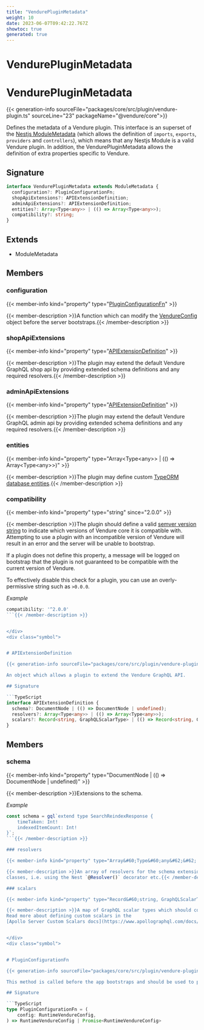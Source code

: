 ```yaml
---
title: "VendurePluginMetadata"
weight: 10
date: 2023-06-07T09:42:22.767Z
showtoc: true
generated: true
---
```

<!-- This file was generated from the Vendure source. Do not modify. Instead, re-run the "docs:build" script -->

# VendurePluginMetadata
<div class="symbol">


# VendurePluginMetadata

{{< generation-info sourceFile="packages/core/src/plugin/vendure-plugin.ts" sourceLine="23" packageName="@vendure/core">}}

Defines the metadata of a Vendure plugin. This interface is an superset of the [Nestjs ModuleMetadata](https://docs.nestjs.com/modules)
(which allows the definition of `imports`, `exports`, `providers` and `controllers`), which means
that any Nestjs Module is a valid Vendure plugin. In addition, the VendurePluginMetadata allows the definition of
extra properties specific to Vendure.

## Signature

```TypeScript
interface VendurePluginMetadata extends ModuleMetadata {
  configuration?: PluginConfigurationFn;
  shopApiExtensions?: APIExtensionDefinition;
  adminApiExtensions?: APIExtensionDefinition;
  entities?: Array<Type<any>> | (() => Array<Type<any>>);
  compatibility?: string;
}
```
## Extends

 * ModuleMetadata


## Members

### configuration

{{< member-info kind="property" type="<a href='/typescript-api/plugin/vendure-plugin-metadata#pluginconfigurationfn'>PluginConfigurationFn</a>"  >}}

{{< member-description >}}A function which can modify the <a href='/typescript-api/configuration/vendure-config#vendureconfig'>VendureConfig</a> object before the server bootstraps.{{< /member-description >}}

### shopApiExtensions

{{< member-info kind="property" type="<a href='/typescript-api/plugin/vendure-plugin-metadata#apiextensiondefinition'>APIExtensionDefinition</a>"  >}}

{{< member-description >}}The plugin may extend the default Vendure GraphQL shop api by providing extended
schema definitions and any required resolvers.{{< /member-description >}}

### adminApiExtensions

{{< member-info kind="property" type="<a href='/typescript-api/plugin/vendure-plugin-metadata#apiextensiondefinition'>APIExtensionDefinition</a>"  >}}

{{< member-description >}}The plugin may extend the default Vendure GraphQL admin api by providing extended
schema definitions and any required resolvers.{{< /member-description >}}

### entities

{{< member-info kind="property" type="Array&#60;Type&#60;any&#62;&#62; | (() =&#62; Array&#60;Type&#60;any&#62;&#62;)"  >}}

{{< member-description >}}The plugin may define custom [TypeORM database entities](https://typeorm.io/#/entities).{{< /member-description >}}

### compatibility

{{< member-info kind="property" type="string"  since="2.0.0" >}}

{{< member-description >}}The plugin should define a valid [semver version string](https://www.npmjs.com/package/semver) to indicate which versions of
Vendure core it is compatible with. Attempting to use a plugin with an incompatible
version of Vendure will result in an error and the server will be unable to bootstrap.

If a plugin does not define this property, a message will be logged on bootstrap that the plugin is not
guaranteed to be compatible with the current version of Vendure.

To effectively disable this check for a plugin, you can use an overly-permissive string such as `>0.0.0`.

*Example*

```typescript
compatibility: '^2.0.0'
```{{< /member-description >}}


</div>
<div class="symbol">


# APIExtensionDefinition

{{< generation-info sourceFile="packages/core/src/plugin/vendure-plugin.ts" sourceLine="74" packageName="@vendure/core">}}

An object which allows a plugin to extend the Vendure GraphQL API.

## Signature

```TypeScript
interface APIExtensionDefinition {
  schema?: DocumentNode | (() => DocumentNode | undefined);
  resolvers?: Array<Type<any>> | (() => Array<Type<any>>);
  scalars?: Record<string, GraphQLScalarType> | (() => Record<string, GraphQLScalarType>);
}
```
## Members

### schema

{{< member-info kind="property" type="DocumentNode | (() =&#62; DocumentNode | undefined)"  >}}

{{< member-description >}}Extensions to the schema.

*Example*

```TypeScript
const schema = gql`extend type SearchReindexResponse {
    timeTaken: Int!
    indexedItemCount: Int!
}`;
```{{< /member-description >}}

### resolvers

{{< member-info kind="property" type="Array&#60;Type&#60;any&#62;&#62; | (() =&#62; Array&#60;Type&#60;any&#62;&#62;)"  >}}

{{< member-description >}}An array of resolvers for the schema extensions. Should be defined as [Nestjs GraphQL resolver](https://docs.nestjs.com/graphql/resolvers-map)
classes, i.e. using the Nest `@Resolver()` decorator etc.{{< /member-description >}}

### scalars

{{< member-info kind="property" type="Record&#60;string, GraphQLScalarType&#62; | (() =&#62; Record&#60;string, GraphQLScalarType&#62;)"  since="1.7.0" >}}

{{< member-description >}}A map of GraphQL scalar types which should correspond to any custom scalars defined in your schema.
Read more about defining custom scalars in the
[Apollo Server Custom Scalars docs](https://www.apollographql.com/docs/apollo-server/schema/custom-scalars){{< /member-description >}}


</div>
<div class="symbol">


# PluginConfigurationFn

{{< generation-info sourceFile="packages/core/src/plugin/vendure-plugin.ts" sourceLine="112" packageName="@vendure/core">}}

This method is called before the app bootstraps and should be used to perform any needed modifications to the <a href='/typescript-api/configuration/vendure-config#vendureconfig'>VendureConfig</a>.

## Signature

```TypeScript
type PluginConfigurationFn = (
    config: RuntimeVendureConfig,
) => RuntimeVendureConfig | Promise<RuntimeVendureConfig>
```
</div>
